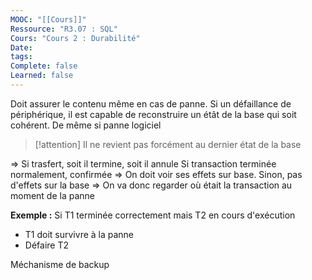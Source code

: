 ```yaml
---
MOOC: "[[Cours]]"
Ressource: "R3.07 : SQL"
Cours: "Cours 2 : Durabilité"
Date: 
tags: 
Complete: false
Learned: false
---
```

Doit assurer le contenu même en cas de panne. Si un défaillance de périphérique, il est capable de reconstruire un  étât de la base qui soit cohérent. De même si panne logiciel

>[!attention]
>Il ne revient pas forcément au dernier état de la base

⇒ Si trasfert, soit il termine, soit il annule
Si transaction terminée normalement, confirmée ⇒ On doit voir ses effets sur base. Sinon, pas d'effets sur la base
⇒ On va donc regarder où était la transaction au moment de la panne

**Exemple :** 
Si T1 terminée correctement mais T2 en cours d'exécution
- T1 doit survivre à la panne
- Défaire T2

Méchanisme de backup
